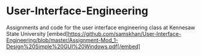 # User-Interface-Engineering
Assignments and code for the user interface engineering class at Kennesaw State University
[embed]https://github.com/samskhan/User-Interface-Engineering/blob/master/Assignment-Mod_1-Design%20Simple%20GUI%20Windows.pdf[/embed]
